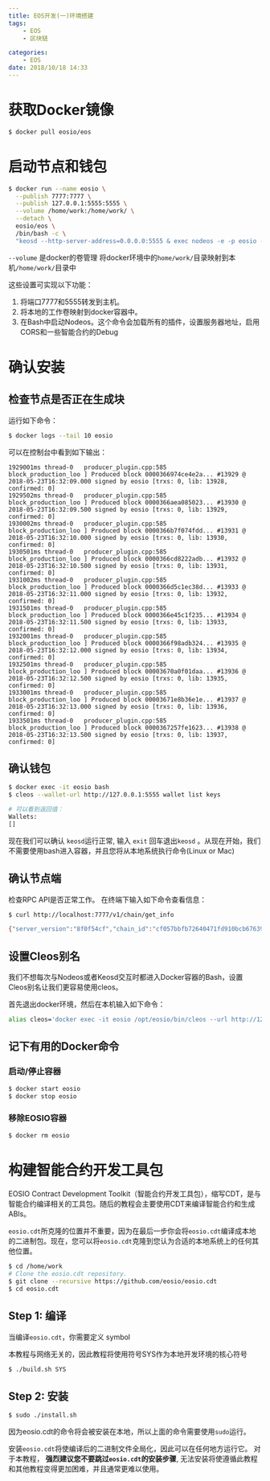 ```yaml
---
title: EOS开发(一)环境搭建
tags: 
    - EOS
    - 区块链

categories:
    - EOS
date: 2018/10/18 14:33
---
```


# 获取Docker镜像

```bash
$ docker pull eosio/eos
```

# 启动节点和钱包

```bash
$ docker run --name eosio \
  --publish 7777:7777 \
  --publish 127.0.0.1:5555:5555 \
  --volume /home/work:/home/work/ \
  --detach \
  eosio/eos \
  /bin/bash -c \
  "keosd --http-server-address=0.0.0.0:5555 & exec nodeos -e -p eosio --plugin eosio::producer_plugin --plugin eosio::history_plugin --plugin eosio::chain_api_plugin --plugin eosio::history_plugin --plugin eosio::history_api_plugin --plugin eosio::http_plugin -d /mnt/dev/data --config-dir /mnt/dev/config --http-server-address=0.0.0.0:7777 --access-control-allow-origin=* --contracts-console --http-validate-host=false --filter-on='*'"
```

`--volume` 是docker的卷管理 将docker环境中的`home/work/`目录映射到本机`/home/work/`目录中

这些设置可实现以下功能：
1. 将端口7777和5555转发到主机。
2. 将本地的工作卷映射到docker容器中。
3. 在Bash中启动Nodeos。这个命令会加载所有的插件，设置服务器地址，启用CORS和一些智能合约的Debug

<!-- more -->

# 确认安装

## 检查节点是否正在生成块

运行如下命令：
```bash
$ docker logs --tail 10 eosio
```
可以在控制台中看到如下输出：
```
1929001ms thread-0   producer_plugin.cpp:585       block_production_loo ] Produced block 0000366974ce4e2a... #13929 @ 2018-05-23T16:32:09.000 signed by eosio [trxs: 0, lib: 13928, confirmed: 0]
1929502ms thread-0   producer_plugin.cpp:585       block_production_loo ] Produced block 0000366aea085023... #13930 @ 2018-05-23T16:32:09.500 signed by eosio [trxs: 0, lib: 13929, confirmed: 0]
1930002ms thread-0   producer_plugin.cpp:585       block_production_loo ] Produced block 0000366b7f074fdd... #13931 @ 2018-05-23T16:32:10.000 signed by eosio [trxs: 0, lib: 13930, confirmed: 0]
1930501ms thread-0   producer_plugin.cpp:585       block_production_loo ] Produced block 0000366cd8222adb... #13932 @ 2018-05-23T16:32:10.500 signed by eosio [trxs: 0, lib: 13931, confirmed: 0]
1931002ms thread-0   producer_plugin.cpp:585       block_production_loo ] Produced block 0000366d5c1ec38d... #13933 @ 2018-05-23T16:32:11.000 signed by eosio [trxs: 0, lib: 13932, confirmed: 0]
1931501ms thread-0   producer_plugin.cpp:585       block_production_loo ] Produced block 0000366e45c1f235... #13934 @ 2018-05-23T16:32:11.500 signed by eosio [trxs: 0, lib: 13933, confirmed: 0]
1932001ms thread-0   producer_plugin.cpp:585       block_production_loo ] Produced block 0000366f98adb324... #13935 @ 2018-05-23T16:32:12.000 signed by eosio [trxs: 0, lib: 13934, confirmed: 0]
1932501ms thread-0   producer_plugin.cpp:585       block_production_loo ] Produced block 00003670a0f01daa... #13936 @ 2018-05-23T16:32:12.500 signed by eosio [trxs: 0, lib: 13935, confirmed: 0]
1933001ms thread-0   producer_plugin.cpp:585       block_production_loo ] Produced block 00003671e8b36e1e... #13937 @ 2018-05-23T16:32:13.000 signed by eosio [trxs: 0, lib: 13936, confirmed: 0]
1933501ms thread-0   producer_plugin.cpp:585       block_production_loo ] Produced block 0000367257fe1623... #13938 @ 2018-05-23T16:32:13.500 signed by eosio [trxs: 0, lib: 13937, confirmed: 0]
```

## 确认钱包

```bash
$ docker exec -it eosio bash
$ cleos --wallet-url http://127.0.0.1:5555 wallet list keys

# 可以看到返回值：
Wallets:
[]
```

现在我们可以确认 `keosd`运行正常, 输入 `exit` 回车退出`keosd` 。从现在开始，我们不需要使用bash进入容器，并且您将从本地系统执行命令(Linux or Mac)

## 确认节点端
检查RPC API是否正常工作。
在终端下输入如下命令查看信息：

```bash
$ curl http://localhost:7777/v1/chain/get_info

{"server_version":"8f0f54cf","chain_id":"cf057bbfb72640471fd910bcb67639c22df9f92470936cddc1ade0e2f2e7dc4f","head_block_num":17090,"last_irreversible_block_num":17089,"last_irreversible_block_id":"000042c1fd994e1ca7b330f1e147964b48a33a8e9d931247ae81e65cf91e1fe8","head_block_id":"000042c25cab5fa49aee317a13415499acf5e620369183512142bedd7d7cf9ca","head_block_time":"2018-10-18T06:43:24.500","head_block_producer":"eosio","virtual_block_cpu_limit":200000000,"virtual_block_net_limit":1048576000,"block_cpu_limit":199900,"block_net_limit":1048576,"server_version_string":"v1.3.1"}
```

## 设置Cleos别名

我们不想每次与Nodeos或者Keosd交互时都进入Docker容器的Bash，设置Cleos别名让我们更容易使用cleos。

首先退出docker环境，然后在本机输入如下命令：

```bash
alias cleos='docker exec -it eosio /opt/eosio/bin/cleos --url http://127.0.0.1:7777 --wallet-url http://127.0.0.1:5555'
```

## 记下有用的Docker命令

### 启动/停止容器

```bash
$ docker start eosio
$ docker stop eosio
```

### 移除EOSIO容器

```bash
$ docker rm eosio
```

# 构建智能合约开发工具包

EOSIO Contract Development Toolkit（智能合约开发工具包），缩写CDT，是与智能合约编译相关的工具包。随后的教程会主要使用CDT来编译智能合约和生成ABIs。

`eosio.cdt`所克隆的位置并不重要，因为在最后一步你会将`eosio.cdt`编译成本地的二进制包。现在，您可以将`eosio.cdt`克隆到您认为合适的本地系统上的任何其他位置。

```bash
$ cd /home/work
# Clone the eosio.cdt repository.
$ git clone --recursive https://github.com/eosio/eosio.cdt
$ cd eosio.cdt
```

## Step 1: 编译
当编译`eosio.cdt`，你需要定义 symbol

本教程与网络无关的，因此教程将使用符号SYS作为本地开发环境的核心符号

```bash
$ ./build.sh SYS
```

## Step 2: 安装

```bash
$ sudo ./install.sh
```

因为eosio.cdt的命令将会被安装在本地，所以上面的命令需要使用`sudo`运行。

安装`eosio.cdt`将使编译后的二进制文件全局化，因此可以在任何地方运行它。
对于本教程， **强烈建议您不要跳过`eosio.cdt`的安装步骤**, 无法安装将使遵循此教程和其他教程变得更加困难，并且通常更难以使用。


